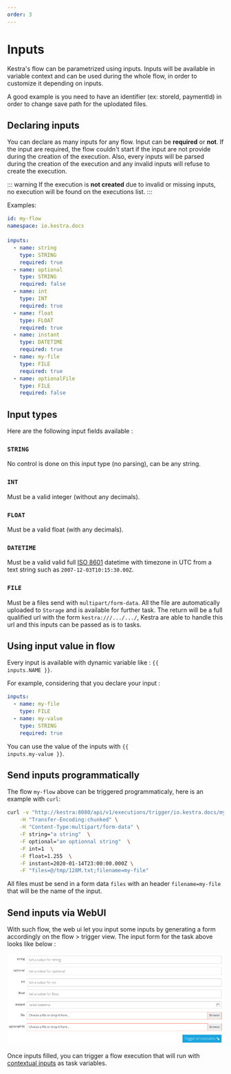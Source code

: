 ```yaml
---
order: 3
---
```

# Inputs

Kestra's flow can be parametrized using inputs. Inputs will be available in variable 
context and can be used during the whole flow, in order to customize it depending on 
inputs.

A good example is you need to have an identifier (ex: storeId, paymentId) in order to 
change save path for the uplodated files.


## Declaring inputs 

You can declare as many inputs for any flow. Input can be **required** or **not**. 
If the input are required, the flow couldn't start if the input are not provide during the 
creation of the execution.
Also, every inputs will be parsed during the creation of the execution and any invalid 
inputs will refuse to create the execution.

::: warning
If the execution is **not created** due to invalid or missing inputs, no execution will be 
found on the executions list.
:::

Examples: 
```yaml
id: my-flow
namespace: io.kestra.docs

inputs:
  - name: string
    type: STRING
    required: true
  - name: optional
    type: STRING
    required: false
  - name: int
    type: INT
    required: true
  - name: float
    type: FLOAT
    required: true
  - name: instant
    type: DATETIME
    required: true
  - name: my-file
    type: FILE
    required: true
  - name: optionalFile
    type: FILE
    required: false
```

## Input types
Here are the following input fields available :

### `STRING`
No control is done on this input type (no parsing), can be any string.

### `INT`
Must be a valid integer (without any decimals).

### `FLOAT`
Must be a valid float (with any decimals).

### `DATETIME`
Must be a valid valid full [ISO 8601](https://en.wikipedia.org/wiki/ISO_8601) datetime with timezone in UTC from a text string such as
`2007-12-03T10:15:30.00Z`.

### `FILE`
Must be a files send with `multipart/form-data`. All the file are automatically uploaded 
to `Storage` and is available for further task. The return will be a full qualified url 
with the form `kestra:///.../.../`, Kestra are able to handle this url and this inputs can
be passed as is to tasks.

## Using input value in flow

Every input is available with dynamic variable like : <code v-pre>{{ inputs.NAME }}</code>.

For example, considering that you declare your input : 
```yaml
inputs:
  - name: my-file
    type: FILE
  - name: my-value
    type: STRING
    required: true
```

You can use the value of the inputs with <code v-pre>{{ inputs.my-value }}</code>.


## Send inputs programmatically 
The flow `my-flow` above can be triggered programmaticaly, here is an example with `curl`:
```bash
curl -v "http://kestra:8080/api/v1/executions/trigger/io.kestra.docs/my-flow" \
    -H "Transfer-Encoding:chunked" \
    -H "Content-Type:multipart/form-data" \
    -F string="a string"  \
    -F optional="an optionnal string"  \
    -F int=1  \
    -F float=1.255  \
    -F instant=2020-01-14T23:00:00.000Z \
    -F "files=@/tmp/128M.txt;filename=my-file"
```

All files must be send in a form data `files` with an header `filename=my-file` that 
will be the name of the input.

## Send inputs via WebUI
With such flow, the web ui let you input some inputs by generating a form accordingly 
on the flow > trigger view. The input form for the task above looks like below :

![Flow inputs](./assets/inputs.jpg)

Once inputs filled, you can trigger a flow execution that will run with 
[contextual inputs](/docs/dynamic-fields) as task variables.
